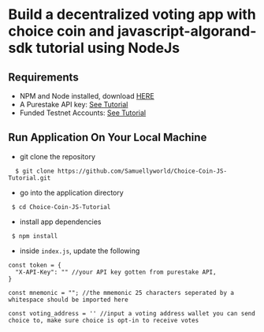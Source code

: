 # Build a decentralized voting app with choice coin and javascript-algorand-sdk tutorial using NodeJs

## Requirements

* NPM and Node installed, download [HERE](https://phoenixnap.com/kb/install-node-js-npm-on-windows)
* A Purestake API key: [See Tutorial](https://developer.algorand.org/tutorials/getting-started-purestake-api-service/)
* Funded Testnet Accounts: [See Tutorial](https://developer.algorand.org/tutorials/create-account-testnet-javascript/)

## Run Application On Your Local Machine

* git clone the repository

```
  $ git clone https://github.com/Samuellyworld/Choice-Coin-JS-Tutorial.git
```
* go into the application directory

```
 $ cd Choice-Coin-JS-Tutorial
```
* install app dependencies
```
 $ npm install
```
* inside `index.js`, update the following 
```
const token = {
  "X-API-Key": "" //your API key gotten from purestake API, 
}

const mnemonic = ""; //the mmemonic 25 characters seperated by a whitespace should be imported here

const voting_address = '' //input a voting address wallet you can send choice to, make sure choice is opt-in to receive votes

```